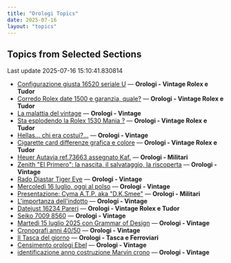 ```yaml
---
title: "Orologi Topics"
date: 2025-07-16
layout: "topics"
---
```


## Topics from Selected Sections

Last update 2025-07-16 15:10:41.830814

- [Configurazione giusta 16520 seriale U](https://orologi.forumfree.it/?t=80762291) — **Orologi - Vintage Rolex e Tudor**
- [Corredo Rolex date 1500 e garanzia, quale?](https://orologi.forumfree.it/?t=80761869) — **Orologi - Vintage Rolex e Tudor**
- [La malattia del vintage](https://orologi.forumfree.it/?t=80762254) — **Orologi - Vintage**
- [Sta esplodendo la Rolex 1530 Mania ?](https://orologi.forumfree.it/?t=80757728) — **Orologi - Vintage Rolex e Tudor**
- [Hellas... chi era costui?...](https://orologi.forumfree.it/?t=80761124) — **Orologi - Vintage**
- [Cigarette card differenze grafica e colore](https://orologi.forumfree.it/?t=79533986) — **Orologi - Vintage Rolex e Tudor**
- [Heuer Autavia ref.73663 assegnato Kaf.](https://orologi.forumfree.it/?t=80760749) — **Orologi - Militari**
- [Zenith "El Primero": la nascita, il salvataggio, la riscoperta](https://orologi.forumfree.it/?t=31321982) — **Orologi - Vintage**
- [Rado Diastar Tiger Eye](https://orologi.forumfree.it/?t=80755140) — **Orologi - Vintage**
- [Mercoledì 16 luglio, oggi al polso](https://orologi.forumfree.it/?t=80761711) — **Orologi - Vintage**
- [Presentazione: Cyma A.T.P. aka "D.K.Smee"](https://orologi.forumfree.it/?t=80712327) — **Orologi - Militari**
- [L'importanza dell'indotto](https://orologi.forumfree.it/?t=80692246) — **Orologi - Vintage**
- [Datejust 16234 Pareri](https://orologi.forumfree.it/?t=80754153) — **Orologi - Vintage Rolex e Tudor**
- [Seiko 7009 8560](https://orologi.forumfree.it/?t=80718522) — **Orologi - Vintage**
- [Martedì 15 luglio 2025 con Grammar of Design](https://orologi.forumfree.it/?t=80760849) — **Orologi - Vintage**
- [Cronografi anni 40/50](https://orologi.forumfree.it/?t=80740948) — **Orologi - Vintage**
- [Il Tasca del giorno](https://orologi.forumfree.it/?t=80702163) — **Orologi - Tasca e Ferroviari**
- [Censimento orologi Ebel](https://orologi.forumfree.it/?t=58592137) — **Orologi - Vintage**
- [identificazione anno costruzione Marvin crono](https://orologi.forumfree.it/?t=80761545) — **Orologi - Vintage**
